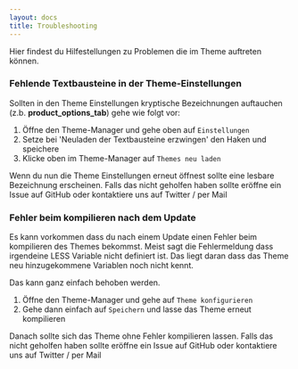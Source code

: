 ```yaml
---
layout: docs
title: Troubleshooting
---
```


Hier findest du Hilfestellungen zu Problemen die im Theme auftreten können.

### Fehlende Textbausteine in der Theme-Einstellungen

Sollten in den Theme Einstellungen kryptische Bezeichnungen auftauchen (z.b. __product_options_tab__) gehe wie folgt vor:

1. Öffne den Theme-Manager und gehe oben auf `Einstellungen`
2. Setze bei 'Neuladen der Textbausteine erzwingen' den Haken und speichere
3. Klicke oben im Theme-Manager auf `Themes neu laden`

Wenn du nun die Theme Einstellungen erneut öffnest sollte eine lesbare Bezeichnung erscheinen.
Falls das nicht geholfen haben sollte eröffne ein Issue auf GitHub oder kontaktiere uns auf Twitter / per Mail

### Fehler beim kompilieren nach dem Update

Es kann vorkommen dass du nach einem Update einen Fehler beim kompilieren des Themes bekommst.
Meist sagt die Fehlermeldung dass irgendeine LESS Variable nicht definiert ist. 
Das liegt daran dass das Theme neu hinzugekommene Variablen noch nicht kennt.

Das kann ganz einfach behoben werden.

1. Öffne den Theme-Manager und gehe auf `Theme konfigurieren`
2. Gehe dann einfach auf `Speichern` und lasse das Theme erneut kompilieren

Danach sollte sich das Theme ohne Fehler kompilieren lassen.
Falls das nicht geholfen haben sollte eröffne ein Issue auf GitHub oder kontaktiere uns auf Twitter / per Mail